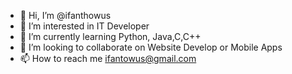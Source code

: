 - 👋 Hi, I’m @ifanthowus
- 👀 I’m interested in IT Developer
- 🌱 I’m currently learning Python, Java,C,C++
- 💞️ I’m looking to collaborate on Website Develop or Mobile Apps
- 📫 How to reach me ifantowus@gmail.com

<!---
ifanthowus/ifanthowus is a ✨ special ✨ repository because its `README.md` (this file) appears on your GitHub profile.
You can click the Preview link to take a look at your changes.
--->
